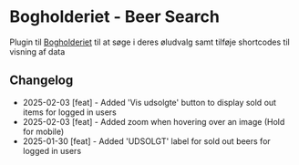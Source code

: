 # Bogholderiet - Beer Search
Plugin til [Bogholderiet](https://bogholderiet.bar/) til at søge i deres øludvalg samt tilføje shortcodes til visning af data

 ## Changelog
 - 2025-02-03 \[feat\] - Added 'Vis udsolgte' button to display sold out items for logged in users
 - 2025-02-03 \[feat\] - Added zoom when hovering over an image (Hold for mobile)
 - 2025-01-30 \[feat\] - Added 'UDSOLGT' label for sold out beers for logged in users